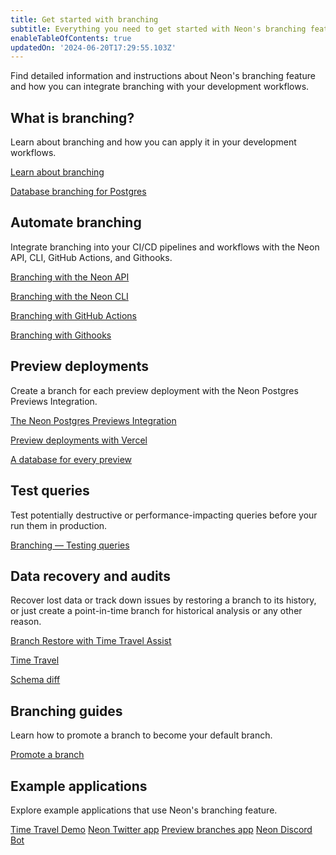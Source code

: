 ```yaml
---
title: Get started with branching
subtitle: Everything you need to get started with Neon's branching feature
enableTableOfContents: true
updatedOn: '2024-06-20T17:29:55.103Z'
---
```


Find detailed information and instructions about Neon's branching feature and how you can integrate branching with your development workflows.

## What is branching?

Learn about branching and how you can apply it in your development workflows.

<DetailIconCards>

<a href="/docs/introduction/branching" description="Learn about Neon's branching feature and how to use it in your development workflows" icon="branching">Learn about branching</a>

<a href="https://neon.tech/blog/database-branching-for-postgres-with-neon" description="Blog: Read about how Neon's branching feature works and what it means for your workflows" icon="split-branch">Database branching for Postgres</a>

</DetailIconCards>

## Automate branching

Integrate branching into your CI/CD pipelines and workflows with the Neon API, CLI, GitHub Actions, and Githooks.

<DetailIconCards>

<a href="/docs/guides/branching-neon-api" description="Learn how to instantly create and manage branches with the Neon API" icon="transactions">Branching with the Neon API</a>

<a href="/docs/guides/branching-neon-cli" description="Learn how to instantly create and manage branches with the Neon CLI" icon="cli">Branching with the Neon CLI</a>

<a href="/docs/guides/branching-github-actions" description="Automate branching with Neon's GitHub Actions for branching" icon="filter">Branching with GitHub Actions</a>

<a href="https://neon.tech/blog/automating-neon-branch-creation-with-githooks" description="Blog: Learn how to automating branch creation with Githooks" icon="hook">Branching with Githooks</a>

</DetailIconCards>

## Preview deployments

Create a branch for each preview deployment with the Neon Postgres Previews Integration.

<DetailIconCards>

<a href="https://neon.tech/docs/guides/vercel-previews-integration" description="Connect your Vercel project and create a branch for each preview deployment" icon="vercel">The Neon Postgres Previews Integration</a>

<a href="https://neon.tech/blog/database-branching-for-postgres-with-neon" description="Blog: Read about full-stack preview deployments using the Neon Vercel Integration" icon="vercel">Preview deployments with Vercel</a>

<a href="https://neon.tech/blog/branching-with-preview-environments" description="Blog: A database for every preview environment with GitHub Actions and Vercel" icon="database">A database for every preview</a>

</DetailIconCards>

## Test queries

Test potentially destructive or performance-impacting queries before your run them in production.

<DetailIconCards>

<a href="/docs/guides/branching-test-queries" description="Instantly create a branch to test queries before running them in production" icon="queries">Branching — Testing queries</a>

</DetailIconCards>

## Data recovery and audits

Recover lost data or track down issues by restoring a branch to its history, or just create a point-in-time branch for historical analysis or any other reason.

<DetailIconCards>

<a href="/docs/guides/branch-restore" description="Learn how to revert changes or recover lost data using Neon Branch Restore with Time Travel Assist" icon="invert">Branch Restore with Time Travel Assist</a>

<a href="/docs/guides/time-travel-assist" description="Query point-in-time connections with Time Travel " icon="invert">Time Travel</a>

<a href="/docs/guides/schema-diff" description="Visualize schema differences between branches to help with troubleshooting" icon="invert">Schema diff</a>

</DetailIconCards>

## Branching guides

Learn how to promote a branch to become your default branch.

<DetailIconCards>

<a href="/docs/guides/branch-promote" description="Promote a branch to the default branch of your Neon project using the Neon API" icon="trend-up">Promote a branch</a>

</DetailIconCards>

## Example applications

Explore example applications that use Neon's branching feature.

<DetailIconCards>
<a href="https://github.com/kelvich/branching_demo_bisect" description="Use Neon branching, the Neon API, and a bisect script to recover lost data" icon="hourglass">Time Travel Demo</a>
<a href="https://github.com/neondatabase/neon_twitter" description="Use GitHub Actions to create and delete a branch with each pull request" icon="x">Neon Twitter app</a>
<a href="https://github.com/neondatabase/preview-branches-with-vercel" description="An application demonstrating using GitHub Actions with preview deployments in Vercel" icon="calendar-day">Preview branches app</a>
<a href="https://github.com/tinkertim/neon_branching_demo" description="Learn how to build a Discord bot while leveraging Neon branching" icon="discord">Neon Discord Bot</a>
</DetailIconCards>
